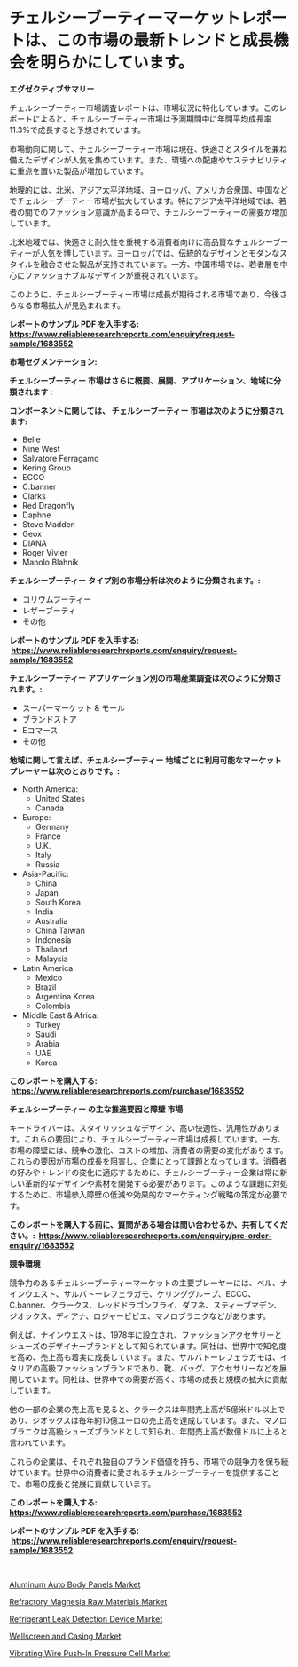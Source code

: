<p><h1>チェルシーブーティーマーケットレポートは、この市場の最新トレンドと成長機会を明らかにしています。</h1></p><p><strong>エグゼクティブサマリー</strong></p>
<p><p>チェルシーブーティー市場調査レポートは、市場状況に特化しています。このレポートによると、チェルシーブーティー市場は予測期間中に年間平均成長率11.3%で成長すると予想されています。</p><p>市場動向に関して、チェルシーブーティー市場は現在、快適さとスタイルを兼ね備えたデザインが人気を集めています。また、環境への配慮やサステナビリティに重点を置いた製品が増加しています。</p><p>地理的には、北米、アジア太平洋地域、ヨーロッパ、アメリカ合衆国、中国などでチェルシーブーティー市場が拡大しています。特にアジア太平洋地域では、若者の間でのファッション意識が高まる中で、チェルシーブーティーの需要が増加しています。</p><p>北米地域では、快適さと耐久性を重視する消費者向けに高品質なチェルシーブーティーが人気を博しています。ヨーロッパでは、伝統的なデザインとモダンなスタイルを融合させた製品が支持されています。一方、中国市場では、若者層を中心にファッショナブルなデザインが重視されています。</p><p>このように、チェルシーブーティー市場は成長が期待される市場であり、今後さらなる市場拡大が見込まれます。</p></p>
<p><strong>レポートのサンプル PDF を入手する: <a href="https://www.reliableresearchreports.com/enquiry/request-sample/1683552">https://www.reliableresearchreports.com/enquiry/request-sample/1683552</a></strong></p>
<p><strong>市場セグメンテーション:</strong></p>
<p><strong> チェルシーブーティー 市場はさらに概要、展開、アプリケーション、地域に分類されます :</strong></p>
<p><strong>コンポーネントに関しては、 チェルシーブーティー 市場は次のように分類されます: &nbsp;</strong></p>
<p><ul><li>Belle</li><li>Nine West</li><li>Salvatore Ferragamo</li><li>Kering Group</li><li>ECCO</li><li>C.banner</li><li>Clarks</li><li>Red Dragonfly</li><li>Daphne</li><li>Steve Madden</li><li>Geox</li><li>DIANA</li><li>Roger Vivier</li><li>Manolo Blahnik</li></ul></p>
<p><strong> チェルシーブーティー タイプ別の市場分析は次のように分類されます。:</strong></p>
<p><ul><li>コリウムブーティー</li><li>レザーブーティ</li><li>その他</li></ul></p>
<p><strong>レポートのサンプル PDF を入手する: &nbsp;<a href="https://www.reliableresearchreports.com/enquiry/request-sample/1683552">https://www.reliableresearchreports.com/enquiry/request-sample/1683552</a></strong></p>
<p><strong> チェルシーブーティー アプリケーション別の市場産業調査は次のように分類されます。:</strong></p>
<p><ul><li>スーパーマーケット & モール</li><li>ブランドストア</li><li>Eコマース</li><li>その他</li></ul></p>
<p><strong>地域に関して言えば、チェルシーブーティー 地域ごとに利用可能なマーケットプレーヤーは次のとおりです。:</strong></p>
<p><ul>
    <li>
        North America:
        <ul>
            <li>United States</li>
            <li>Canada</li>
        </ul>
    </li>
    <li>
        Europe:
        <ul>
            <li>Germany</li>
            <li>France</li>
            <li>U.K.</li>
            <li>Italy</li>
            <li>Russia</li>
        </ul>
    </li>
    <li>
        Asia-Pacific:
        <ul>
            <li>China</li>
            <li>Japan</li>
            <li>South Korea</li>
            <li>India</li>
            <li>Australia</li>
            <li>China Taiwan</li>
            <li>Indonesia</li>
            <li>Thailand</li>
            <li>Malaysia</li>
        </ul>
    </li>
    <li>
        Latin America:
        <ul>
            <li>Mexico</li>
            <li>Brazil</li>
            <li>Argentina Korea</li>
            <li>Colombia</li>
        </ul>
    </li>
    <li>
        Middle East & Africa:
        <ul>
            <li>Turkey</li>
            <li>Saudi</li>
            <li>Arabia</li>
            <li>UAE</li>
            <li>Korea</li>
        </ul>
    </li>
    </ul></p>
<p><strong>このレポートを購入する: &nbsp;<a href="https://www.reliableresearchreports.com/purchase/1683552">https://www.reliableresearchreports.com/purchase/1683552</a></strong></p>
<p><strong>チェルシーブーティー の主な推進要因と障壁 市場</strong></p>
<p><p>キードライバーは、スタイリッシュなデザイン、高い快適性、汎用性があります。これらの要因により、チェルシーブーティー市場は成長しています。一方、市場の障壁には、競争の激化、コストの増加、消費者の需要の変化があります。これらの要因が市場の成長を阻害し、企業にとって課題となっています。消費者の好みやトレンドの変化に適応するために、チェルシーブーティー企業は常に新しい革新的なデザインや素材を開発する必要があります。このような課題に対処するために、市場参入障壁の低減や効果的なマーケティング戦略の策定が必要です。</p></p>
<p><strong>このレポートを購入する前に、質問がある場合は問い合わせるか、共有してください。:&nbsp; <a href="https://www.reliableresearchreports.com/enquiry/pre-order-enquiry/1683552">https://www.reliableresearchreports.com/enquiry/pre-order-enquiry/1683552</a></strong></p>
<p><strong>競争環境</strong></p>
<p><p>競争力のあるチェルシーブーティーマーケットの主要プレーヤーには、ベル、ナインウエスト、サルバトーレフェラガモ、ケリンググループ、ECCO、C.banner、クラークス、レッドドラゴンフライ、ダフネ、スティーブマデン、ジオックス、ディアナ、ロジャービビエ、マノロブラニクなどがあります。</p><p>例えば、ナインウエストは、1978年に設立され、ファッションアクセサリーとシューズのデザイナーブランドとして知られています。同社は、世界中で知名度を高め、売上高も着実に成長しています。また、サルバトーレフェラガモは、イタリアの高級ファッションブランドであり、靴、バッグ、アクセサリーなどを展開しています。同社は、世界中での需要が高く、市場の成長と規模の拡大に貢献しています。</p><p>他の一部の企業の売上高を見ると、クラークスは年間売上高が5億米ドル以上であり、ジオックスは毎年約10億ユーロの売上高を達成しています。また、マノロブラニクは高級シューズブランドとして知られ、年間売上高が数億ドルに上ると言われています。</p><p>これらの企業は、それぞれ独自のブランド価値を持ち、市場での競争力を保ち続けています。世界中の消費者に愛されるチェルシーブーティーを提供することで、市場の成長と発展に貢献しています。</p></p>
<p><strong>このレポートを購入する: &nbsp; <a href="https://www.reliableresearchreports.com/purchase/1683552">https://www.reliableresearchreports.com/purchase/1683552</a></strong></p>
<p><strong>レポートのサンプル PDF を入手する: &nbsp;<a href="https://www.reliableresearchreports.com/enquiry/request-sample/1683552">https://www.reliableresearchreports.com/enquiry/request-sample/1683552</a></strong><strong></strong></p>
<p>&nbsp;</p>
<p><p><a href="https://view.publitas.com/reportprime-1/aluminum-auto-body-panels-market-research-report-the-key-to-successful-business-strategy-forecasted-for-period-from-2024-2031/">Aluminum Auto Body Panels Market</a></p><p><a href="https://view.publitas.com/reportprime-1/insights-into-refractory-magnesia-raw-materials-market-size-analysing-market-share-trends-and-growth-from-2024-to-2031/">Refractory Magnesia Raw Materials Market</a></p><p><a href="https://copper-carbon-84f.notion.site/Refrigerant-Leak-Detection-Device-Market-Size-Evaluating-its-Market-Trends-Growth-and-Projections-77d0c4cc5d7c4c8da26d51f6d47067df">Refrigerant Leak Detection Device Market</a></p><p><a href="https://circular-yam-9b9.notion.site/Wellscreen-and-Casing-Market-Size-Focuses-on-Market-Dynamics-In-Depth-Analysis-and-Future-Projectio-a03b2c1eb393490499133024307a7709">Wellscreen and Casing Market</a></p><p><a href="https://cedar-agate-3da.notion.site/Vibrating-Wire-Push-In-Pressure-Cell-Market-Size-and-Examines-its-Market-Scope-with-a-Primary-Focu-cf0a16ad820c4f84a2b99791695ea648">Vibrating Wire Push-In Pressure Cell Market</a></p></p>